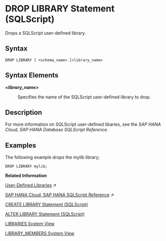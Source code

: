 <!-- loiod4160799a5564fc0b901e499c29dc5b4 -->

# DROP LIBRARY Statement \(SQLScript\)

Drops a SQLScript user-defined library.



<a name="loiod4160799a5564fc0b901e499c29dc5b4__section_wtr_2lf_scb"/>

## Syntax

```
DROP LIBRARY [ <schema_name>.]<library_name>
```



<a name="loiod4160799a5564fc0b901e499c29dc5b4__section_hcs_2lf_scb"/>

## Syntax Elements


<dl>
<dt><b>

*<library\_name\>*

</b></dt>
<dd>

Specifies the name of the SQLScript user-defined library to drop.



</dd>
</dl>



<a name="loiod4160799a5564fc0b901e499c29dc5b4__section_cks_2lf_scb"/>

## Description

For more information on SQLScript user-defined libaries, see the *SAP HANA Cloud, SAP HANA Database SQLScript Reference*.



<a name="loiod4160799a5564fc0b901e499c29dc5b4__section_pbd_mlf_scb"/>

## Examples

The following example drops the mylib library;

```
DROP LIBRARY mylib;
```

**Related Information**  


[User-Defined Libraries](https://help.sap.com/viewer/d1cb63c8dd8e4c35a0f18aef632687f0/2024_3_QRC/en-US/7cd14f1931404738a05c5e93e22564af.html "") :arrow_upper_right:

[SAP HANA Cloud, SAP HANA SQLScript Reference](https://help.sap.com/viewer/d1cb63c8dd8e4c35a0f18aef632687f0/2024_3_QRC/en-US/28f2d64d4fab4e789ee0070be418419d.html "This reference describes how to use the SQL extension SAP HANA SQLScript to embed data-intensive application logic into SAP HANA.") :arrow_upper_right:

[CREATE LIBRARY Statement \(SQLScript\)](create-library-statement-sqlscript-62263ce.md "Creates a SQLScript user-defined library.")

[ALTER LIBRARY Statement \(SQLScript\)](alter-library-statement-sqlscript-d0b979c.md "Alters a SQLScript user-defined library.")

[LIBRARIES System View](../../020-System-Views-Reference/021-System-Views/libraries-system-view-7e48a10.md "Provides information about available public language libraries.")

[LIBRARY\_MEMBERS System View](../../020-System-Views-Reference/021-System-Views/library-members-system-view-215c8db.md "Provides member information for SQLScript user-defined libraries.")

